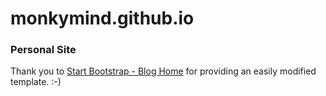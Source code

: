 # monkymind.github.io
### Personal Site

Thank you to [Start Bootstrap - Blog Home](https://startbootstrap.com/template/blog-home/) for providing an easily modified template. :-)
